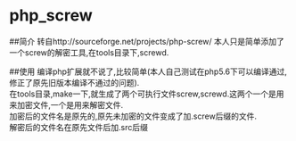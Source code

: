 # php_screw

##简介
转自http://sourceforge.net/projects/php-screw/
本人只是简单添加了一个screw的解密工具,在tools目录下,screwd.

##使用
编译php扩展就不说了,比较简单(本人自己测试在php5.6下可以编译通过,修正了原先旧版本编译不通过的问题).  
在tools目录,make一下,就生成了两个可执行文件screw,screwd.这两个一个是用来加密文件,一个是用来解密文件.  
加密后的文件名是原先的,原先未加密的文件变成了加.screw后缀的文件.  
解密后的文件名在原先文件后加.src后缀  



